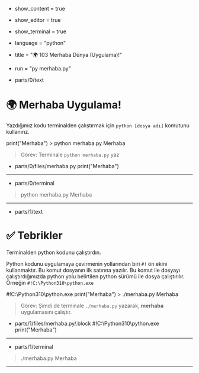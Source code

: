 - show_content = true
- show_editor = true
- show_terminal = true
- language = "python"
- title = "🌍 103 Merhaba Dünya (Uygulama)!"
- run = "py merhaba.py"

- parts/0/text
# 🌍 Merhaba Uygulama! 
Yazdığımız kodu terminalden çalıştırmak için ``python [dosya adı]`` komutunu kullanırız. 

<code-view name="merhaba.py" language="python">
print("Merhaba")
</code-view>

<code-view name="Terminal" language="bash">
> python merhaba.py
Merhaba
</code-view>

> Görev: Terminale ``python merhaba.py`` yaz
- parts/0/files/merhaba.py
print("Merhaba")
---------------------
- parts/0/terminal
> python merhaba.py
Merhaba
---------------------

- parts/1/text
# ✅ Tebrikler
Terminalden python kodunu çalıştırdın.

Python kodunu uygulamaya çevirmenin yollarından biri ``#!`` ön ekini kullanmaktır. Bu komut dosyanın ilk satırına yazılır. Bu komut ile dosyayı çalıştırdığımızda python yolu belirtilen python sürümü ile dosya çalıştırılır. Örneğin ``#!C:\Python310\python.exe``


<code-view name="merhaba.py" language="python">
#!C:\Python310\python.exe
print("Merhaba")
</code-view>
<code-view name="Terminal" language="python">
> ./merhaba.py
Merhaba
</code-view>

> Görev: Şimdi de terminale ``./merhaba.py`` yazarak, **merhaba** uygulamasını çalıştır.
- parts/1/files/merhaba.py/.block
#!C:\Python310\python.exe
print("Merhaba")
---------------------
- parts/1/terminal
> ./merhaba.py
Merhaba
---------------------